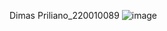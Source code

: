 Dimas Priliano_220010089
![image](https://github.com/user-attachments/assets/26736e8b-b66a-4f64-80ee-ff7d5282364c)
